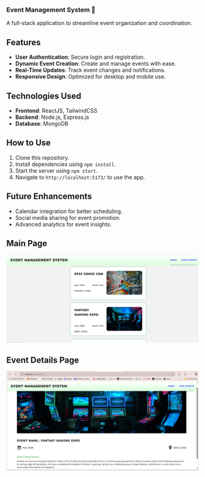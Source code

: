 
### **Event Management System 🎉**

A full-stack application to streamline event organization and coordination.  

## **Features**
- **User Authentication**: Secure login and registration.  
- **Dynamic Event Creation**: Create and manage events with ease.  
- **Real-Time Updates**: Track event changes and notifications.  
- **Responsive Design**: Optimized for desktop and mobile use.  

## **Technologies Used**
- **Frontend**: ReactJS, TailwindCSS  
- **Backend**: Node.js, Express.js  
- **Database**: MongoDB  

## **How to Use**
1. Clone this repository.  
2. Install dependencies using `npm install`.  
3. Start the server using `npm start`.  
4. Navigate to `http://localhost:5173/` to use the app.  

## **Future Enhancements**
- Calendar integration for better scheduling.  
- Social media sharing for event promotion.  
- Advanced analytics for event insights.  
## Main Page

![App Screenshot](./public/ems1.png)

## Event Details Page
![App Screenshot](./public/ems2.png)

